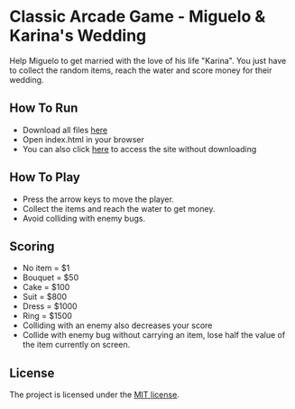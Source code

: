 # Classic Arcade Game - Miguelo & Karina's Wedding

Help Miguelo to get married with the love of his life "Karina". You just have to collect the random items, reach the water and score money for their wedding.

## How To Run
 * Download all files [here](https://github.com/Fanfarlo/frontend-nanodegree-arcade-game/archive/master.zip)
 * Open index.html in your browser
 * You can also click [here](https://fanfarlo.github.io/frontend-nanodegree-arcade-game/) to access the site without downloading
 
## How To Play
 * Press the arrow keys to move the player.
 * Collect the items and reach the water to get money.
 * Avoid colliding with enemy bugs.
 
## Scoring
 * No item = $1
 * Bouquet = $50
 * Cake = $100
 * Suit = $800
 * Dress = $1000
 * Ring = $1500
 * Colliding with an enemy also decreases your score
 * Collide with enemy bug without carrying an item, lose half the value of the item currently on screen.
 
## License
The project is licensed under the [MIT license](license.txt).
